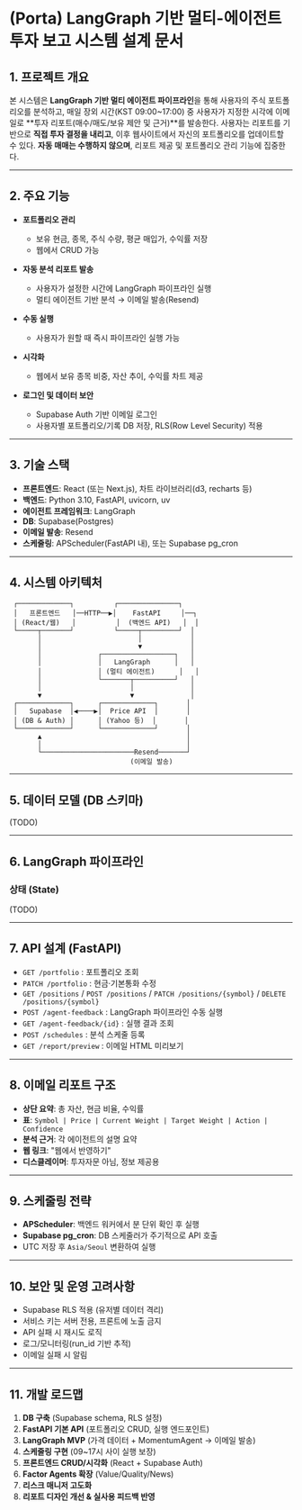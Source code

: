 # (Porta) LangGraph 기반 멀티-에이전트 투자 보고 시스템 설계 문서

## 1. 프로젝트 개요

본 시스템은 **LangGraph 기반 멀티 에이전트 파이프라인**을 통해 사용자의 주식 포트폴리오를 분석하고, 매일 장외 시간(KST 09:00\~17:00) 중 사용자가 지정한 시각에 이메일로 \*\*투자 리포트(매수/매도/보유 제안 및 근거)\*\*를 발송한다.
사용자는 리포트를 기반으로 **직접 투자 결정을 내리고**, 이후 웹사이트에서 자신의 포트폴리오를 업데이트할 수 있다.
**자동 매매는 수행하지 않으며**, 리포트 제공 및 포트폴리오 관리 기능에 집중한다.

---

## 2. 주요 기능

- **포트폴리오 관리**

  - 보유 현금, 종목, 주식 수량, 평균 매입가, 수익률 저장
  - 웹에서 CRUD 가능

- **자동 분석 리포트 발송**

  - 사용자가 설정한 시간에 LangGraph 파이프라인 실행
  - 멀티 에이전트 기반 분석 → 이메일 발송(Resend)

- **수동 실행**

  - 사용자가 원할 때 즉시 파이프라인 실행 가능

- **시각화**

  - 웹에서 보유 종목 비중, 자산 추이, 수익률 차트 제공

- **로그인 및 데이터 보안**

  - Supabase Auth 기반 이메일 로그인
  - 사용자별 포트폴리오/기록 DB 저장, RLS(Row Level Security) 적용

---

## 3. 기술 스택

- **프론트엔드**: React (또는 Next.js), 차트 라이브러리(d3, recharts 등)
- **백엔드**: Python 3.10, FastAPI, uvicorn, uv
- **에이전트 프레임워크**: LangGraph
- **DB**: Supabase(Postgres)
- **이메일 발송**: Resend
- **스케줄링**: APScheduler(FastAPI 내), 또는 Supabase pg_cron

---

## 4. 시스템 아키텍처

```
 ┌─────────────┐          ┌───────────────┐
 │   프론트엔드   │──HTTP──▶│    FastAPI     │──┐
 │ (React/웹)   │          │  (백엔드 API)   │  │
 └─────┬───────┘          └─────┬─────────┘  │
       │                        │            │
       │                        ▼            │
       │              ┌──────────────────┐   │
       │              │   LangGraph      │   │
       │              │ (멀티 에이전트)      │   │
       │              └───────┬──────────┘   │
       │                      │              │
       ▼                      ▼              │
 ┌─────────────┐      ┌─────────────┐       │
 │   Supabase  │◀────▶│  Price API  │       │
 │ (DB & Auth) │      │ (Yahoo 등)  │       │
 └─────────────┘      └─────────────┘       │
       ▲                                    │
       │                                    │
       └───────────────────────Resend───────┘
                              (이메일 발송)
```

---

## 5. 데이터 모델 (DB 스키마)

(TODO)

---

## 6. LangGraph 파이프라인

### 상태 (State)

(TODO)

---

## 7. API 설계 (FastAPI)

- `GET /portfolio` : 포트폴리오 조회
- `PATCH /portfolio` : 현금·기본통화 수정
- `GET /positions` / `POST /positions` / `PATCH /positions/{symbol}` / `DELETE /positions/{symbol}`
- `POST /agent-feedback` : LangGraph 파이프라인 수동 실행
- `GET /agent-feedback/{id}` : 실행 결과 조회
- `POST /schedules` : 분석 스케줄 등록
- `GET /report/preview` : 이메일 HTML 미리보기

---

## 8. 이메일 리포트 구조

- **상단 요약**: 총 자산, 현금 비율, 수익률
- **표**: `Symbol | Price | Current Weight | Target Weight | Action | Confidence`
- **분석 근거**: 각 에이전트의 설명 요약
- **웹 링크**: "웹에서 반영하기"
- **디스클레이머**: 투자자문 아님, 정보 제공용

---

## 9. 스케줄링 전략

- **APScheduler**: 백엔드 워커에서 분 단위 확인 후 실행
- **Supabase pg_cron**: DB 스케줄러가 주기적으로 API 호출
- UTC 저장 후 `Asia/Seoul` 변환하여 실행

---

## 10. 보안 및 운영 고려사항

- Supabase RLS 적용 (유저별 데이터 격리)
- 서비스 키는 서버 전용, 프론트에 노출 금지
- API 실패 시 재시도 로직
- 로그/모니터링(run_id 기반 추적)
- 이메일 실패 시 알림

---

## 11. 개발 로드맵

1. **DB 구축** (Supabase schema, RLS 설정)
2. **FastAPI 기본 API** (포트폴리오 CRUD, 실행 엔드포인트)
3. **LangGraph MVP** (가격 데이터 + MomentumAgent → 이메일 발송)
4. **스케줄링 구현** (09\~17시 사이 실행 보장)
5. **프론트엔드 CRUD/시각화** (React + Supabase Auth)
6. **Factor Agents 확장** (Value/Quality/News)
7. **리스크 매니저 고도화**
8. **리포트 디자인 개선 & 실사용 피드백 반영**
